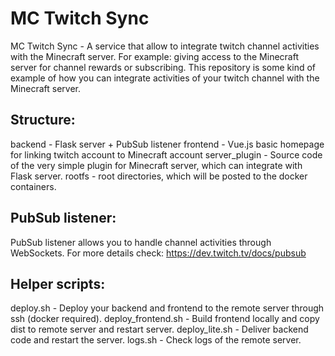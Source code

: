 # MC Twitch Sync
MC Twitch Sync - A service that allow to integrate twitch channel activities with the Minecraft server. For example: giving access to the Minecraft server for channel rewards or subscribing. This repository is some kind of example of how you can integrate activities of your twitch channel with the Minecraft server.

## Structure:
backend - Flask server + PubSub listener
frontend - Vue.js basic homepage for linking twitch account to Minecraft account
server_plugin - Source code of the very simple plugin for Minecraft server, which can integrate with Flask server.
rootfs - root directories, which will be posted to the docker containers.

## PubSub listener:
PubSub listener allows you to handle channel activities through WebSockets. For more details check: https://dev.twitch.tv/docs/pubsub

## Helper scripts:
deploy.sh - Deploy your backend and frontend to the remote server through ssh (docker required).
deploy_frontend.sh - Build frontend locally and copy dist to remote server and restart server.
deploy_lite.sh - Deliver backend code and restart the server.
logs.sh - Check logs of the remote server.
